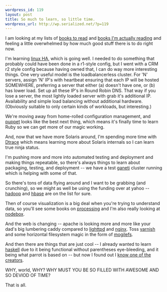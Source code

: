 ```yaml
--- 
wordpress_id: 119
layout: post
title: So much to learn, so little time.
wordpress_url: http://wp.serialized.net/?p=119
---
```

<p>I am looking at my lists of <a href="http://www.goodreads.com/review/list/702622?shelf=to-read">books to read</a> and <a href="http://www.goodreads.com/review/list/702622?shelf=currently-reading">books I&#39;m actually reading</a> and feeling a little overwhelmed by how much good stuff there is to do right now.</p>

<p>I&#39;m learning <a href="http://www.linux-ha.org/">linux HA</a>, which is going well. I needed to do something that probably could have been done in a r1-style config, but I went with a <span class="caps">CRM </span>r2 style config because having owned that, I can do way more interesting things. One very useful model is the loadbalancerless cluster. For &#39;N&#39; servers, assign &#39;N&#39; IP&#39;s with heartbeat ensuring that each IP will be hosted <span class="caps">SOMEWHERE, </span>preferring a server that either (a) doesn&#39;t have one, or (b) has lower load. Set up all these IP&#39;s in Round Robin <span class="caps">DNS.</span> That way if you lose a server, the most lightly loaded server with grab it&#39;s additional <span class="caps">IP.</span> Availability and simple load balancing without additional hardware. (Obviously suitable to only certain kinds of workloads, but interesting.)</p>

<p>We&#39;re moving away from home-rolled configuration management, and <a href="http://reductivelabs.com/projects/puppet/">puppet</a> looks like the best next thing, which means it&#39;s finally time to learn Ruby so we can get more of our magic working.</p>

<p>And, now that we have more Solaris around,  I&#39;m spending more time with <a href="http://en.wikipedia.org/wiki/DTrace">Dtrace</a> which means learning more about Solaris internals so I can learn true ninja status.</p>

<p>I&#39;m pushing more and more into automated testing and deployment and making things repeatable, so there&#39;s always things to learn about packaging, testing, and deployment -- we have a test <a href="http://code.google.com/p/ganeti/">ganeti</a> cluster running which is helping with some of that.</p>

<p>So there&#39;s tons of data flying around and I want to be grabbing (and crunching), so we might as well be using the funding over at yahoo -- <a href="http://hadoop.apache.org/core/">hadoop</a> and <a href="http://wiki.apache.org/hadoop/Hbase">hbase</a> are on the list for sure.</p>

<p>Then of course visualization is a big deal when you&#39;re trying to understand data, so you&#39;ll see some books on <a href="http://processing.org/">processing</a> and I&#39;m also really looking at <a href="http://nodebox.net/code/index.php/Home">nodebox</a>.</p>

<p>And the web is changing -- apache is looking more and more like your dad&#39;s big lumbering caddy compared to <a href="http://www.lighttpd.net/">lighttpd</a> and <a href="http://nginx.net/">nginx</a>. Toss <a href="http://en.wikipedia.org/wiki/Varnish_cache">varnish</a> and some horizontal filesystem magic in the form of <a href="http://www.danga.com/mogilefs/">mogilefs</a>.</p>

<p>And then there are things that are just cool -- I already wanted to learn <a href="http://www.haskell.org/">haskell</a> due to it being functional without parentheses eye-bleeding, and it being what parrot is based on -- but now I found out I <a href="http://www.flickr.com/photos/harmoniousmanic/2419342543/in/set-72157604581860717/">know one of the creators</a>.</p>

<p><span class="caps">WHY, </span>world, <span class="caps">WHY</span>? <span class="caps">WHY MUST YOU</span> BE SO <span class="caps">FILLED WITH AWESOME AND</span> SO <span class="caps">DEVIOD</span> OF <span class="caps">TIME</span>?</p>

<p>That is all.</p>
